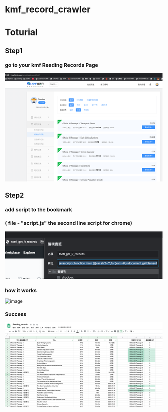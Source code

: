 # kmf_record_crawler

# Toturial

## Step1
### go to your kmf Reading Records Page
![image](https://github.com/tomlinn/kmf_record_crawler/blob/master/img/web-1.png)

## Step2
### add script to the bookmark
### ( file - "script.js" the second line script for chrome)
![image](https://github.com/tomlinn/kmf_record_crawler/blob/master/img/bookmark.png)

### how it works
![image](https://github.com/tomlinn/kmf_record_crawler/blob/master/tutorial_800.gif)

### Success
![image](https://github.com/tomlinn/kmf_record_crawler/blob/master/img/google_sheet.png)
